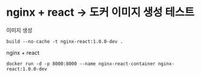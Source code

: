 # nginx + react -> 도커 이미지 생성 테스트

이미지 생성

```
build --no-cache -t nginx-react:1.0.0-dev .
```

nginx + react

```
docker run -d -p 8000:8000 --name nginx-react-container nginx-react:1.0.0-dev
```

